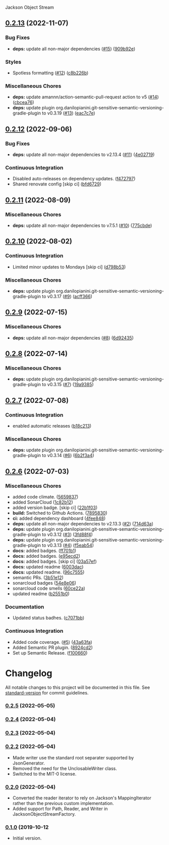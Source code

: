 Jackson Object Stream

## [0.2.13](https://github.com/autonomouslogic/jackson-object-stream/compare/0.2.12...0.2.13) (2022-11-07)


### Bug Fixes

* **deps:** update all non-major dependencies ([#15](https://github.com/autonomouslogic/jackson-object-stream/issues/15)) ([909b92e](https://github.com/autonomouslogic/jackson-object-stream/commit/909b92e1d29d582e92ccbdf1768030493f7058a6))


### Styles

* Spotless formatting ([#12](https://github.com/autonomouslogic/jackson-object-stream/issues/12)) ([c8b226b](https://github.com/autonomouslogic/jackson-object-stream/commit/c8b226b957af9ca692493cc00f6510a08a1376d0))


### Miscellaneous Chores

* **deps:** update amannn/action-semantic-pull-request action to v5 ([#14](https://github.com/autonomouslogic/jackson-object-stream/issues/14)) ([cbcea76](https://github.com/autonomouslogic/jackson-object-stream/commit/cbcea76826eae1fab6e6d7ee82f6e30a0fb4a2d8))
* **deps:** update plugin org.danilopianini.git-sensitive-semantic-versioning-gradle-plugin to v0.3.19 ([#13](https://github.com/autonomouslogic/jackson-object-stream/issues/13)) ([eac7c7e](https://github.com/autonomouslogic/jackson-object-stream/commit/eac7c7e1cae2b0161f6c07c6869e342d6a4b5d90))

## [0.2.12](https://github.com/autonomouslogic/jackson-object-stream/compare/0.2.11...0.2.12) (2022-09-06)


### Bug Fixes

* **deps:** update all non-major dependencies to v2.13.4 ([#11](https://github.com/autonomouslogic/jackson-object-stream/issues/11)) ([4e02719](https://github.com/autonomouslogic/jackson-object-stream/commit/4e02719e559b70ecd27383d0c0c983ef22318eae))


### Continuous Integration

* Disabled auto-releases on dependency updates. ([f472797](https://github.com/autonomouslogic/jackson-object-stream/commit/f472797a162c37212c30c3dc4b674eea26bdb5af))
* Shared renovate config [skip ci] ([bfd6729](https://github.com/autonomouslogic/jackson-object-stream/commit/bfd6729cf43f9035a7b22a5fea68b7ba9a0b179e))

## [0.2.11](https://github.com/autonomouslogic/jackson-object-stream/compare/0.2.10...0.2.11) (2022-08-09)


### Miscellaneous Chores

* **deps:** update all non-major dependencies to v7.5.1 ([#10](https://github.com/autonomouslogic/jackson-object-stream/issues/10)) ([775cbde](https://github.com/autonomouslogic/jackson-object-stream/commit/775cbdea7cc9ae7bbfb42206d78eab8115861ae6))

## [0.2.10](https://github.com/autonomouslogic/jackson-object-stream/compare/0.2.9...0.2.10) (2022-08-02)


### Continuous Integration

* Limited minor updates to Mondays [skip ci] ([d798b53](https://github.com/autonomouslogic/jackson-object-stream/commit/d798b53af275f9bddba7cc93e2223c1601286423))


### Miscellaneous Chores

* **deps:** update plugin org.danilopianini.git-sensitive-semantic-versioning-gradle-plugin to v0.3.17 ([#9](https://github.com/autonomouslogic/jackson-object-stream/issues/9)) ([acff366](https://github.com/autonomouslogic/jackson-object-stream/commit/acff36604b447ba96ab715c7cdc7b8413237f052))

## [0.2.9](https://github.com/autonomouslogic/jackson-object-stream/compare/0.2.8...0.2.9) (2022-07-15)


### Miscellaneous Chores

* **deps:** update all non-major dependencies ([#8](https://github.com/autonomouslogic/jackson-object-stream/issues/8)) ([6d92435](https://github.com/autonomouslogic/jackson-object-stream/commit/6d924359fcce319dc7bed7041894b6fbc153e070))

## [0.2.8](https://github.com/autonomouslogic/jackson-object-stream/compare/0.2.7...0.2.8) (2022-07-14)


### Miscellaneous Chores

* **deps:** update plugin org.danilopianini.git-sensitive-semantic-versioning-gradle-plugin to v0.3.15 ([#7](https://github.com/autonomouslogic/jackson-object-stream/issues/7)) ([19a9385](https://github.com/autonomouslogic/jackson-object-stream/commit/19a9385d0a2ae90edf51b9cdc8b7b9bf5d53aa79))

## [0.2.7](https://github.com/autonomouslogic/jackson-object-stream/compare/0.2.6...0.2.7) (2022-07-08)


### Continuous Integration

* enabled automatic releases ([b18c213](https://github.com/autonomouslogic/jackson-object-stream/commit/b18c2135a29ea6a1d3c8e3627009bd7f599cac3d))


### Miscellaneous Chores

* **deps:** update plugin org.danilopianini.git-sensitive-semantic-versioning-gradle-plugin to v0.3.14 ([#6](https://github.com/autonomouslogic/jackson-object-stream/issues/6)) ([6b2f3a4](https://github.com/autonomouslogic/jackson-object-stream/commit/6b2f3a4e2c9abe6008efaa08fd6df72de3db953a))

## [0.2.6](https://github.com/autonomouslogic/jackson-object-stream/compare/0.2.5...0.2.6) (2022-07-03)


### Miscellaneous Chores

* added code climate. ([5659837](https://github.com/autonomouslogic/jackson-object-stream/commit/56598370719ef63260bbd5c3655d257fa94eadae))
* added SonarCloud ([1c82b12](https://github.com/autonomouslogic/jackson-object-stream/commit/1c82b12f249c9025a4f4789b6c436a10e43bc478))
* added version badge. [skip ci] ([22b1f03](https://github.com/autonomouslogic/jackson-object-stream/commit/22b1f03d9c80897eb7bbc5b9cc9e5a6e2cec0241))
* **build:** Switched to Github Actions. ([7895830](https://github.com/autonomouslogic/jackson-object-stream/commit/789583069b0e3e3a7c362a205b8a7a43c216fc6d))
* **ci:** added dependency dashboard ([4fee848](https://github.com/autonomouslogic/jackson-object-stream/commit/4fee84870f53c16c899bb0cbcddc2597cf189f3b))
* **deps:** update all non-major dependencies to v2.13.3 ([#2](https://github.com/autonomouslogic/jackson-object-stream/issues/2)) ([714d63a](https://github.com/autonomouslogic/jackson-object-stream/commit/714d63a855ae3e49900a6e5fc9d0a3316b9b7051))
* **deps:** update plugin org.danilopianini.git-sensitive-semantic-versioning-gradle-plugin to v0.3.12 ([#3](https://github.com/autonomouslogic/jackson-object-stream/issues/3)) ([3fd88f4](https://github.com/autonomouslogic/jackson-object-stream/commit/3fd88f48a6a72e35d4bcd80ef782507b453737f4))
* **deps:** update plugin org.danilopianini.git-sensitive-semantic-versioning-gradle-plugin to v0.3.13 ([#4](https://github.com/autonomouslogic/jackson-object-stream/issues/4)) ([f5eab54](https://github.com/autonomouslogic/jackson-object-stream/commit/f5eab549f06284fc5e682677929eca9ca3f9bc61))
* **docs:** added badges. ([ff701b1](https://github.com/autonomouslogic/jackson-object-stream/commit/ff701b164390cf3afe69d18a24c650614dcffa7b))
* **docs:** added badges. ([e95ecd2](https://github.com/autonomouslogic/jackson-object-stream/commit/e95ecd248a63b1d4f3b41c02d1c62b0bfe955999))
* **docs:** added badges. [skip ci] ([03a57ef](https://github.com/autonomouslogic/jackson-object-stream/commit/03a57ef45df7299a6d318f86234c8ed540f9e631))
* **docs:** updated readme ([6003dac](https://github.com/autonomouslogic/jackson-object-stream/commit/6003dac8829eacb1f9973af09073aadc23d95dee))
* **docs:** updated readme. ([96c7555](https://github.com/autonomouslogic/jackson-object-stream/commit/96c7555f996b82eee8025cdea1dc1efd3e611bb3))
* semantic PRs. ([3b51e12](https://github.com/autonomouslogic/jackson-object-stream/commit/3b51e125d0130a0564d2c8c4193c9491259179ba))
* sonarcloud badges ([54e8e06](https://github.com/autonomouslogic/jackson-object-stream/commit/54e8e0632faafd1104b82c256d54e16a91dca1e2))
* sonarcloud code smells ([60ce22a](https://github.com/autonomouslogic/jackson-object-stream/commit/60ce22afb6ffe8ac880a52551c93a288b495156e))
* updated readme ([b2551b0](https://github.com/autonomouslogic/jackson-object-stream/commit/b2551b09fa95cfc64967b4b3ec78f06c6eb62bf7))


### Documentation

* Updated status badhes. ([c7071bb](https://github.com/autonomouslogic/jackson-object-stream/commit/c7071bb2e18dbd8382811de598a748485fb88c7f))


### Continuous Integration

* Added code coverage. ([#5](https://github.com/autonomouslogic/jackson-object-stream/issues/5)) ([43a63fa](https://github.com/autonomouslogic/jackson-object-stream/commit/43a63fac7f16dd932404fb7e6c870b767850595b))
* Added Semantic PR plugin. ([8924cd2](https://github.com/autonomouslogic/jackson-object-stream/commit/8924cd2f7ec73f19e9b39d3ef291a297baec50b3))
* Set up Semantic Release. ([f100660](https://github.com/autonomouslogic/jackson-object-stream/commit/f100660ec04518a6cefae68cd06f04681f0f27c2))

# Changelog

All notable changes to this project will be documented in this file. See [standard-version](https://github.com/conventional-changelog/standard-version) for commit guidelines.

### [0.2.5](http://bitbucket.org/autonomouslogic/jackson-object-stream/branches/compare/0.2.5..0.2.4) (2022-05-05)

### [0.2.4](http://bitbucket.org/autonomouslogic/jackson-object-stream/branches/compare/0.2.4..0.2.3) (2022-05-04)

### [0.2.3](http://bitbucket.org/autonomouslogic/jackson-object-stream/branches/compare/0.2.3..0.2.2) (2022-05-04)

### [0.2.2](http://bitbucket.org/autonomouslogic/jackson-object-stream/branches/compare/0.2.2..0.2.0) (2022-05-04)
* Made writer use the standard root separater supported by JsonGenerator.
* Removed the need for the UnclosableWriter class.
* Switched to the MIT-0 license.

### [0.2.0](https://bitbucket.org/autonomouslogic/jackson-object-stream/branches/compare/0.2.0..0.1.0) (2022-05-04)
* Converted the reader iterator to rely on Jackson's MappingIterator rather than the previous custom implementation.
* Added support for Path, Reader, and Writer in JacksonObjectStreamFactory.

### [0.1.0](https://bitbucket.org/autonomouslogic/jackson-object-stream/src/0.1.0/) (2019-10-12
* Initial version.
